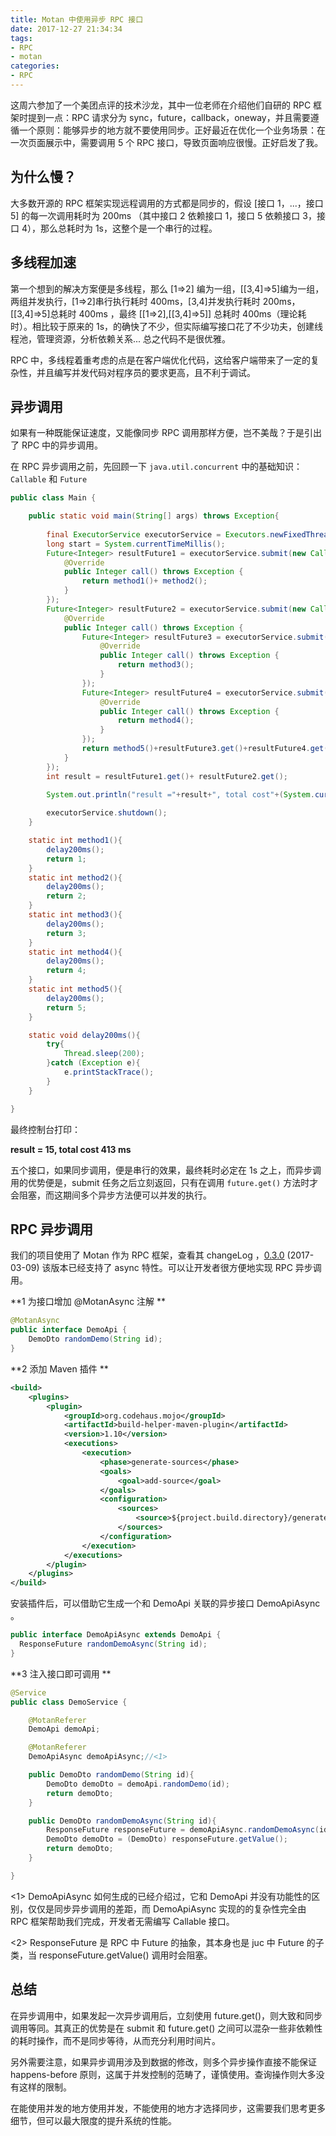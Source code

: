 ```yaml
---
title: Motan 中使用异步 RPC 接口
date: 2017-12-27 21:34:34
tags:
- RPC
- motan
categories:
- RPC
---
```


这周六参加了一个美团点评的技术沙龙，其中一位老师在介绍他们自研的 RPC 框架时提到一点：RPC 请求分为 sync，future，callback，oneway，并且需要遵循一个原则：能够异步的地方就不要使用同步。正好最近在优化一个业务场景：在一次页面展示中，需要调用 5 个 RPC 接口，导致页面响应很慢。正好启发了我。

## 为什么慢？

大多数开源的 RPC 框架实现远程调用的方式都是同步的，假设 [接口 1，...，接口 5] 的每一次调用耗时为 200ms （其中接口 2 依赖接口 1，接口 5 依赖接口 3，接口 4），那么总耗时为 1s，这整个是一个串行的过程。

## 多线程加速

第一个想到的解决方案便是多线程，那么 [1=>2] 编为一组，[[3,4]=>5]编为一组，两组并发执行，[1=>2]串行执行耗时 400ms，[3,4]并发执行耗时 200ms，[[3,4]=>5]总耗时 400ms ，最终 [[1=>2],[[3,4]=>5]] 总耗时 400ms（理论耗时）。相比较于原来的 1s，的确快了不少，但实际编写接口花了不少功夫，创建线程池，管理资源，分析依赖关系... 总之代码不是很优雅。

RPC 中，多线程着重考虑的点是在客户端优化代码，这给客户端带来了一定的复杂性，并且编写并发代码对程序员的要求更高，且不利于调试。

## 异步调用

如果有一种既能保证速度，又能像同步 RPC 调用那样方便，岂不美哉？于是引出了 RPC 中的异步调用。

在 RPC 异步调用之前，先回顾一下 `java.util.concurrent` 中的基础知识：`Callable` 和 `Future`

```java
public class Main {

    public static void main(String[] args) throws Exception{
        
        final ExecutorService executorService = Executors.newFixedThreadPool(10);
        long start = System.currentTimeMillis();
        Future<Integer> resultFuture1 = executorService.submit(new Callable<Integer>() {
            @Override
            public Integer call() throws Exception {
                return method1()+ method2();
            }
        });
        Future<Integer> resultFuture2 = executorService.submit(new Callable<Integer>() {
            @Override
            public Integer call() throws Exception {
                Future<Integer> resultFuture3 = executorService.submit(new Callable<Integer>() {
                    @Override
                    public Integer call() throws Exception {
                        return method3();
                    }
                });
                Future<Integer> resultFuture4 = executorService.submit(new Callable<Integer>() {
                    @Override
                    public Integer call() throws Exception {
                        return method4();
                    }
                });
                return method5()+resultFuture3.get()+resultFuture4.get();
            }
        });
        int result = resultFuture1.get()+ resultFuture2.get();
        
        System.out.println("result ="+result+", total cost"+(System.currentTimeMillis()-start)+"ms");

      	executorService.shutdown();
    }

    static int method1(){
        delay200ms();
        return 1;
    }
    static int method2(){
        delay200ms();
        return 2;
    }
    static int method3(){
        delay200ms();
        return 3;
    }
    static int method4(){
        delay200ms();
        return 4;
    }
    static int method5(){
        delay200ms();
        return 5;
    }

    static void delay200ms(){
        try{
            Thread.sleep(200);
        }catch (Exception e){
            e.printStackTrace();
        }
    }

}
```

最终控制台打印：

**result = 15, total cost 413 ms**

五个接口，如果同步调用，便是串行的效果，最终耗时必定在 1s 之上，而异步调用的优势便是，submit 任务之后立刻返回，只有在调用 `future.get()` 方法时才会阻塞，而这期间多个异步方法便可以并发的执行。

## RPC 异步调用

我们的项目使用了 Motan 作为 RPC 框架，查看其 changeLog ，[0.3.0](https://github.com/weibocom/motan/tree/0.3.0) (2017-03-09) 该版本已经支持了 async 特性。可以让开发者很方便地实现 RPC 异步调用。

**1 为接口增加 @MotanAsync 注解 **

```java
@MotanAsync
public interface DemoApi {
    DemoDto randomDemo(String id);
}
```

**2 添加 Maven 插件 **

```xml
<build>
    <plugins>
        <plugin>
            <groupId>org.codehaus.mojo</groupId>
            <artifactId>build-helper-maven-plugin</artifactId>
            <version>1.10</version>
            <executions>
                <execution>
                    <phase>generate-sources</phase>
                    <goals>
                        <goal>add-source</goal>
                    </goals>
                    <configuration>
                        <sources>
                            <source>${project.build.directory}/generated-sources/annotations</source>
                        </sources>
                    </configuration>
                </execution>
            </executions>
        </plugin>
    </plugins>
</build>
```

安装插件后，可以借助它生成一个和 DemoApi 关联的异步接口 DemoApiAsync 。

```java
public interface DemoApiAsync extends DemoApi {
  ResponseFuture randomDemoAsync(String id);
}
```

**3 注入接口即可调用 **

```java
@Service
public class DemoService {

    @MotanReferer
    DemoApi demoApi;

    @MotanReferer
    DemoApiAsync demoApiAsync;//<1>

    public DemoDto randomDemo(String id){
        DemoDto demoDto = demoApi.randomDemo(id);
        return demoDto;
    }

    public DemoDto randomDemoAsync(String id){
        ResponseFuture responseFuture = demoApiAsync.randomDemoAsync(id);//<2>
        DemoDto demoDto = (DemoDto) responseFuture.getValue();
        return demoDto;
    }

}
```

<1> DemoApiAsync 如何生成的已经介绍过，它和 DemoApi 并没有功能性的区别，仅仅是同步异步调用的差距，而 DemoApiAsync 实现的的复杂性完全由 RPC 框架帮助我们完成，开发者无需编写 Callable 接口。

<2> ResponseFuture 是 RPC 中 Future 的抽象，其本身也是 juc 中 Future 的子类，当 responseFuture.getValue() 调用时会阻塞。

## 总结

在异步调用中，如果发起一次异步调用后，立刻使用 future.get()，则大致和同步调用等同。其真正的优势是在 submit 和  future.get() 之间可以混杂一些非依赖性的耗时操作，而不是同步等待，从而充分利用时间片。

另外需要注意，如果异步调用涉及到数据的修改，则多个异步操作直接不能保证 happens-before 原则，这属于并发控制的范畴了，谨慎使用。查询操作则大多没有这样的限制。

在能使用并发的地方使用并发，不能使用的地方才选择同步，这需要我们思考更多细节，但可以最大限度的提升系统的性能。
